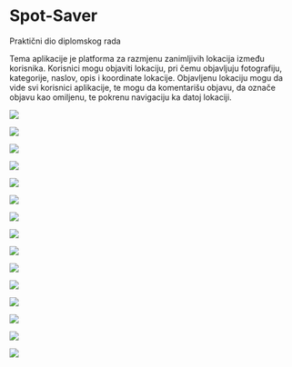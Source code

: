 # Spot-Saver
Praktični dio diplomskog rada

Tema aplikacije je platforma za razmjenu zanimljivih lokacija između korisnika. Korisnici mogu objaviti lokaciju, pri čemu objavljuju fotografiju, kategorije, naslov, opis i koordinate lokacije. Objavljenu lokaciju mogu da vide svi korisnici aplikacije, te mogu da komentarišu objavu, da označe objavu kao omiljenu, te pokrenu navigaciju ka datoj lokaciji.

![](https://github.com/Djed01/SpotSaver/blob/main/spot_saver/assets/demo/Screenshot_20240817_102116.jpg)

![](https://github.com/Djed01/SpotSaver/blob/main/spot_saver/assets/demo/Screenshot_20240817_102116.jpg)

![](https://github.com/Djed01/SpotSaver/blob/main/spot_saver/assets/demo/Screenshot_20240817_101225.jpg)

![](https://github.com/Djed01/SpotSaver/blob/main/spot_saver/assets/demo/Screenshot_20240817_101237.jpg)

![](https://github.com/Djed01/SpotSaver/blob/main/spot_saver/assets/demo/Screenshot_20240817_101243.jpg)

![](https://github.com/Djed01/SpotSaver/blob/main/spot_saver/assets/demo/Screenshot_20240817_101309.jpg)

![](https://github.com/Djed01/SpotSaver/blob/main/spot_saver/assets/demo/Screenshot_20240817_101313.jpg)

![](https://github.com/Djed01/SpotSaver/blob/main/spot_saver/assets/demo/Screenshot_20240817_101712.jpg)

![](https://github.com/Djed01/SpotSaver/blob/main/spot_saver/assets/demo/Screenshot_20240817_101745.jpg)

![](https://github.com/Djed01/SpotSaver/blob/main/spot_saver/assets/demo/Screenshot_20240817_101756.jpg)

![](https://github.com/Djed01/SpotSaver/blob/main/spot_saver/assets/demo/Screenshot_20240817_101851.jpg)

![](https://github.com/Djed01/SpotSaver/blob/main/spot_saver/assets/demo/Screenshot_20240817_101900.jpg)

![](https://github.com/Djed01/SpotSaver/blob/main/spot_saver/assets/demo/Screenshot_20240817_101936.jpg)

![](https://github.com/Djed01/SpotSaver/blob/main/spot_saver/assets/demo/Screenshot_20240817_101955.jpg)

![](https://github.com/Djed01/SpotSaver/blob/main/spot_saver/assets/demo/Screenshot_20240817_102057.jpg)

